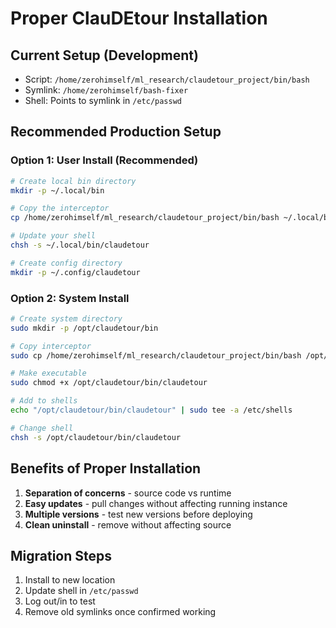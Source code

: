 # Proper ClauDEtour Installation

## Current Setup (Development)
- Script: `/home/zerohimself/ml_research/claudetour_project/bin/bash`
- Symlink: `/home/zerohimself/bash-fixer`
- Shell: Points to symlink in `/etc/passwd`

## Recommended Production Setup

### Option 1: User Install (Recommended)
```bash
# Create local bin directory
mkdir -p ~/.local/bin

# Copy the interceptor
cp /home/zerohimself/ml_research/claudetour_project/bin/bash ~/.local/bin/claudetour

# Update your shell
chsh -s ~/.local/bin/claudetour

# Create config directory
mkdir -p ~/.config/claudetour
```

### Option 2: System Install
```bash
# Create system directory
sudo mkdir -p /opt/claudetour/bin

# Copy interceptor
sudo cp /home/zerohimself/ml_research/claudetour_project/bin/bash /opt/claudetour/bin/claudetour

# Make executable
sudo chmod +x /opt/claudetour/bin/claudetour

# Add to shells
echo "/opt/claudetour/bin/claudetour" | sudo tee -a /etc/shells

# Change shell
chsh -s /opt/claudetour/bin/claudetour
```

## Benefits of Proper Installation
1. **Separation of concerns** - source code vs runtime
2. **Easy updates** - pull changes without affecting running instance
3. **Multiple versions** - test new versions before deploying
4. **Clean uninstall** - remove without affecting source

## Migration Steps
1. Install to new location
2. Update shell in `/etc/passwd`
3. Log out/in to test
4. Remove old symlinks once confirmed working